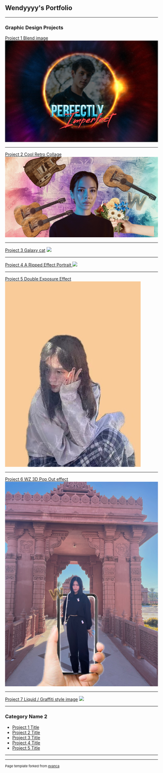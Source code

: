 ## Wendyyyy's Portfolio

---

### Graphic Design Projects

[Project 1 Blend image](/sample_page)
<img src="images/blendimage.png?raw=true"/>

---
[Project 2 Cool Retro Collage ](/pdf/sample_presentation.pdf)
<img src="images/Cool Retro Collage .jpg?raw=true"/>

---
[Project 3 Galaxy cat](http://example.com/)
<img src="images/Galaxy cat.jpg?raw=true"/>

---
[Project 4 A Ripped Effect Portrait ](http://example.com/)
<img src="images/dummy_A Ripped Effect Portrait .jpg?raw=true"/>

---
[Project 5 Double Exposure Effect](http://example.com/)
<img src="images/Double Exposure Effect.jpg?raw=true"/>

---
[Project 6 WZ 3D Pop Out effect](http://example.com/)
<img src="images/WZ 3D Pop Out effect.jpg?raw=true"/>

---
[Project 7 Liquid / Graffiti style image](http://example.com/)
<img src="images/Liquid / Graffiti style image.jpg?raw=true"/>

---

### Category Name 2

- [Project 1 Title](http://example.com/)
- [Project 2 Title](http://example.com/)
- [Project 3 Title](http://example.com/)
- [Project 4 Title](http://example.com/)
- [Project 5 Title](http://example.com/)

---




---
<p style="font-size:11px">Page template forked from <a href="https://github.com/evanca/quick-portfolio">evanca</a></p>
<!-- Remove above link if you don't want to attibute -->
